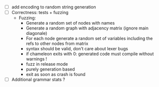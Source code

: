 - [ ] add encoding to random string generation
- [ ] Correctness: tests + fuzzing
    - Fuzzing:
        - Generate a random set of nodes with names
        - Generate a random graph with adjacency matrix (ignore main diagonale)
        - For each node generate a random set of variables including
          the refs to other nodes from matrix
        - syntax should be valid, don't care about lexer bugs
        - if chameleon exits with 0: generated code must compile without warnings !
        - fuzz in release mode
        - purely generation based
        - exit as soon as crash is found
- [ ] Additional grammar stats ?
